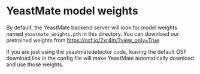 # YeastMate model weights

By default, the YeastMate backend server will look for model weights named ```yeastmate_weights.pth``` in this directory.
You can download our pretrained weights from https://osf.io/2xr4m/?view_only=True

If you are just using the yeastmatedetector code, leaving the default OSF download link in the config file will make YeastMate automatically download and use those weights.
